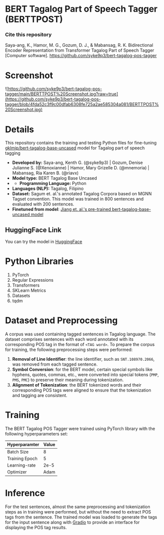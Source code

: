 # BERT Tagalog Part of Speech Tagger (BERTTPOST)

### Cite this repository
Saya-ang, K., Hamor, M. G., Gozum, D. J., & Mabansag, R. K. Bidirectional Encoder Representation from Transformer Tagalog Part of Speech Tagger [Computer software]. https://github.com/syke9p3/bert-tagalog-pos-tagger

# Screenshot

![https://github.com/syke9p3/bert-tagalog-pos-tagger/main/BERTTPOST%20Screenshot.jpg?raw=true](https://github.com/syke9p3/bert-tagalog-pos-tagger/blob/4fda52c3f9c00dfab6308fe725a2ae585304a081/BERTTPOST%20Screenshot.jpg)

# Details

This repository contains the training and testing Python files for fine-tuning [gklmip/bert-tagalog-base-uncased](https://huggingface.co/GKLMIP/bert-tagalog-base-uncased) model for Tagalog part of speech tagging 

- **Developed by:** Saya-ang, Kenth G. (@syke9p3) | Gozum, Denise Julianne S. (@Xenoxianne) | Hamor, Mary Grizelle D. (@mnemoria) | Mabansag, Ria Karen B. (@riavx)
- **Model type:** BERT Tagalog Base Uncased
- - **Programming Language:** Python
- **Languages (NLP):** Tagalog, Filipino
- **Dataset:** Sagum et. al.'s annotated Tagalog Corpora based on MGNN Tagset convention. This model was trained in 800 sentences and evaluated with 200 sentences.
- **Finetuned from model**: [Jiang et. al.'s pre-trained bert-tagalog-base-uncased model](https://huggingface.co/GKLMIP/bert-tagalog-base-uncased)

## HuggingFace Link
You can try the model in [HuggingFace](https://huggingface.co/syke9p3/bert-tagalog-base-uncased-pos-tagger?text=Naisip+ko+na+kumain+na+lang+tayo+sa+pinakasikat+na+restaurant+sa+Manila)

# Python Libraries
1. PyTorch
2. Regular Expressions
3. Transformers
4. SKLearn Metrics
5. Datasets
6. tqdm

# Dataset and Preprocessing
A corpus was used containing tagged sentences in Tagalog language. The dataset comprises sentences with each word annotated with its corresponding POS tag in the format of ```<TAG word>```. To prepare the corpus for training, the following preprocessing steps were performed:
1. **Removal of Line Identifier**: the line identifier, such as ```SNT.108970.2066```, was removed from each tagged sentence.
2. **Symbol Conversion**: for the BERT model, certain special symbols like hyphens, quotes, commas, etc., were converted into special tokens (```PMP```, ```PMS```, ```PMC```) to preserve their meaning during tokenization.
3. **Alignment of Tokenization**: the BERT tokenized words and their corresponding POS tags were aligned to ensure that the tokenization and tagging are consistent.


# Training

 The BERT Tagalog POS Tagger were trained using PyTorch library with the following hyperparameters set:

| **Hyperparamter**   |  **Value** |   
|---------------- |---------
| Batch Size      |  8 |
| Training Epoch  |  5 |
| Learning-rate   |  2e-5 |
| Optimizer       |  Adam |


# Inference

For the test sentences, almost the same preprocessing and tokenization steps as in training were performed, but without the need to extract POS tags from the sentence. The trained model was loaded to generate the tags for the input sentence along with [Gradio](https://www.gradio.app/docs/interface) to provide an interface for displaying the POS tag results.
